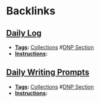
# Backlinks
## [Daily Log](<Daily Log.md>)
- **[Tags](<Tags.md>):** [Collections](<Collections.md>) #[DNP Section](<DNP Section.md>)
- **[Instructions](<Instructions.md>):**

## [Daily Writing Prompts](<Daily Writing Prompts.md>)
- **[Tags](<Tags.md>):** [Collections](<Collections.md>) #[DNP Section](<DNP Section.md>)
- **[Instructions](<Instructions.md>):**

